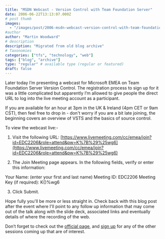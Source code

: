 ```yaml
---
title: "MSDN Webcast - Version Control with Team Foundation Server"
date: 2006-06-22T13:13:07.000Z
# post thumb
images:
  - "/images/post/2006-msdn-webcast-version-control-with-team-foundation-server.jpg"
#author
author: "Martin Woodward"
# description
description: "Migrated from old blog archive"
# Taxonomies
categories: ["tfs", "technology", "web"]
tags: ["blog", "archive"]
type: "regular" # available type (regular or featured)
draft: false
---
```

Later today I’m presenting a webcast for Microsoft EMEA on Team Foundation Server Version Control. The registration process to sign up for it was a little complicated but apparently I’m allowed to give people the direct URL to log into the live meeting account as a participant.

If you are available for an hour at 3pm in the UK & Ireland (4pm CET or 9am CST), then feel free to drop in - don't worry if you are a bit late joining, the beginning covers an overview of VSTS and the basics of source control.   

To view the webcast live:- 

1. Visit the following URL: [https://www.livemeeting.com/cc/emea/join?id=EDC2206&role=attend&pw=K%7B%29%25wg6](https://www.livemeeting.com/cc/emea/join?id=EDC2206&role=attend&pw=K%7B%29%25wg6) 

2. The Join Meeting page appears. In the following fields, verify or enter this information: 

Your Name: (enter your first and last name) 
Meeting ID: EDC2206 
Meeting Key (if required): K{)%wg6 

3. Click Submit. 

Hope fully you'll be more or less straight in. Check back with this blog post after the event where I'll point to any follow up information that may come out of the talk along with the slide deck, associated links and eventually details of where the recording of the web.

Don’t forget to check out the [official page](http://www.microsoft.com/emea/msdn/visualstudio/webcasts.aspx), and [sign up](http://www.microsoft.com/emea/msdn/visualstudio/webcasts.aspx) for any of the other sessions coming up that are of interest.